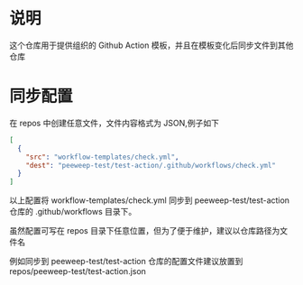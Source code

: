 # 说明

这个仓库用于提供组织的 Github Action 模板，并且在模板变化后同步文件到其他仓库

# 同步配置

在 repos 中创建任意文件，文件内容格式为 JSON,例子如下

```json
[
  {
    "src": "workflow-templates/check.yml",
    "dest": "peeweep-test/test-action/.github/workflows/check.yml"
  }
]
```

以上配置将 workflow-templates/check.yml 同步到 peeweep-test/test-action 仓库的 .github/workflows 目录下。

虽然配置可写在 repos 目录下任意位置，但为了便于维护，建议以仓库路径为文件名

例如同步到 peeweep-test/test-action 仓库的配置文件建议放置到 repos/peeweep-test/test-action.json
